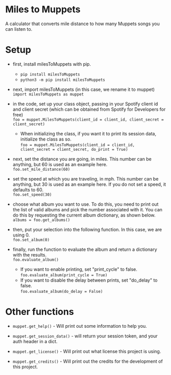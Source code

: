 # Miles to Muppets
A calculator that converts mile distance to how many Muppets songs you can listen to.

# Setup

- first, install milesToMuppets with pip.
    - `pip install milesToMuppets`
    - `python3 -m pip install milesToMuppets`

- next, import milesToMuppets (in this case, we rename it to muppet) <br>
`import milesToMuppets as muppet` <br>

- in the code, set up your class object, passing in your Spotify client id and client secret (which can be obtained from Spotify for Developers for free) <br>
`foo = muppet.MilesToMuppets(client_id = client_id, client_secret = client_secret)` <br>

    - When initializing the class, if you want it to print its session data, initialize the class as so. <br>
`foo = muppet.MilesToMuppets(client_id = client_id, client_secret = client_secret, do_print = True)`

- next, set the distance you are going, in miles. This number can be anything, but 60 is used as an example here. <br>
  `foo.set_mile_distance(60)`

- set the speed at which you are traveling, in mph. This number can be anything, but 30 is used as an example here. If you do not set a speed, it defaults to 60. <br>
`foo.set_speed(30)`

- choose what album you want to use. To do this, you need to print out the list of valid albums and pick the number associated with it. You can do this by requesting the current album dictionary, as shown below. <br>
`albums = foo.get_albums()` <br>

- then, put your selection into the following function. In this case, we are using 0. <br>
`foo.set_album(0)`

- finally, run the function to evaluate the album and return a dictionary with the results.<br>
`foo.evaluate_album()`
    - If you want to enable printing, set "print_cycle" to false. <br>
    `foo.evaluate_album(print_cycle = True)`
    - If you want to disable the delay between prints, set "do_delay" to false. <br>
    `foo.evaluate_album(do_delay = False)`


# Other functions

- `muppet.get_help()` - Will print out some information to help you.

- `muppet.get_session_data()` - will return your session token, and your auth header in a dict.
  
- `muppet.get_license()` - Will print out what license this project is using.

- `muppet.get_credits()` - Will print out the credits for the development of this project.